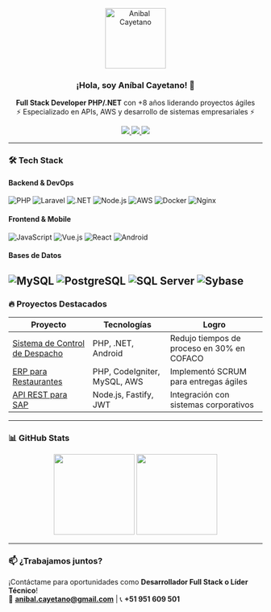 <p align="center">
   <img align="center" height="120" alt="Anibal Cayetano" src="https://github.com/user-attachments/assets/ffeaca59-2605-4a4d-8ae5-dde582cce9d2" />
   <h3 align="center">¡Hola, soy Aníbal Cayetano! 👋</h3>
</p>

<p align="center">
   <strong>Full Stack Developer PHP/.NET</strong> con +8 años liderando proyectos ágiles<br>
   ⚡ Especializado en APIs, AWS y desarrollo de sistemas empresariales ⚡
</p>

<div align="center">
   <a href="https://linkedin.com/in/jose-anibal-cayetano-meza" target="_blank">
      <img src="https://img.shields.io/badge/LinkedIn-0077B5?style=for-the-badge&logo=linkedin&logoColor=white">
   </a>
   <a href="https://portafoliophp.anibalcayetano.com/" target="_blank">
      <img src="https://img.shields.io/badge/Portafolio-FF5722?style=for-the-badge&logo=google-chrome&logoColor=white">
   </a>
   <a href="mailto:anibal.cayetano@gmail.com">
      <img src="https://img.shields.io/badge/Gmail-D14836?style=for-the-badge&logo=gmail&logoColor=white">
   </a>
</div>

---

### 🛠️ **Tech Stack**  
#### **Backend & DevOps**  
![PHP](https://img.shields.io/badge/PHP-777BB4?logo=php&logoColor=white)
![Laravel](https://img.shields.io/badge/Laravel-FF2D20?logo=laravel&logoColor=white)
![.NET](https://img.shields.io/badge/.NET-512BD4?logo=dotnet&logoColor=white)
![Node.js](https://img.shields.io/badge/Node.js-339933?logo=node.js&logoColor=white)
![AWS](https://img.shields.io/badge/AWS-232F3E?logo=amazon-aws&logoColor=white)
![Docker](https://img.shields.io/badge/Docker-2496ED?logo=docker&logoColor=white)
![Nginx](https://img.shields.io/badge/Nginx-009639?logo=nginx&logoColor=white)

#### **Frontend & Mobile**  
![JavaScript](https://img.shields.io/badge/JavaScript-F7DF1E?logo=javascript&logoColor=black)
![Vue.js](https://img.shields.io/badge/Vue.js-4FC08D?logo=vue.js&logoColor=white)
![React](https://img.shields.io/badge/React-61DAFB?logo=react&logoColor=black)
![Android](https://img.shields.io/badge/Android-3DDC84?logo=android&logoColor=white)

#### **Bases de Datos**  
![MySQL](https://img.shields.io/badge/MySQL-4479A1?logo=mysql&logoColor=white)
![PostgreSQL](https://img.shields.io/badge/PostgreSQL-4169E1?logo=postgresql&logoColor=white)
![SQL Server](https://img.shields.io/badge/SQL_Server-CC2927?logo=microsoft-sql-server&logoColor=white)
![Sybase](https://img.shields.io/badge/Sybase-FFD520?logo=sybase&logoColor=black)
---

### 🔥 **Proyectos Destacados**  
| Proyecto | Tecnologías | Logro |
|----------|------------|-------|
| [Sistema de Control de Despacho](https://github.com/loxi1/control-despacho) | PHP, .NET, Android | Redujo tiempos de proceso en 30% en COFACO |
| [ERP para Restaurantes](https://github.com/loxi1/goerp) | PHP, CodeIgniter, MySQL, AWS | Implementó SCRUM para entregas ágiles |
| [API REST para SAP](https://github.com/loxi1/api-sap) | Node.js, Fastify, JWT | Integración con sistemas corporativos |

---

### 📊 **GitHub Stats**  
<div align="center">
   <img height="160" src="https://github-readme-stats.vercel.app/api?username=loxi1&show_icons=true&theme=radical" />
   <img height="160" src="https://github-readme-stats.vercel.app/api/top-langs/?username=loxi1&layout=compact&theme=radical" />
</div>

---

### 📫 **¿Trabajamos juntos?**  
¡Contáctame para oportunidades como **Desarrollador Full Stack o Líder Técnico**!  
📧 **anibal.cayetano@gmail.com** | 📞 **+51 951 609 501**